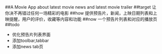 ##A Movie App about latest movie news and latest movie trailer
##target
让你决不再错过任何一场精彩的电影
##how
提供预告片，新闻，上映日期列表和上映提醒，用户的评价，收藏等内容和功能
##now 
一个预告片列表和对应的播放页
##todo
*  优化预告片列表界面
*  添加toolbar,tabbar
*  添加news tab页